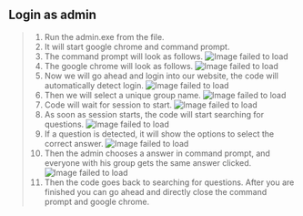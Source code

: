## Login as admin
>1. Run the admin.exe from the file.
>2. It will start google chrome and command prompt.
>3. The command prompt will look as follows.
![Image failed to load](https://raw.githubusercontent.com/test-serevr/readme/master/image/start.PNG?token=AKMG2ZCCHWCPFVCSMUYY2H27IEBQG)
>4. The google chrome will look as follows.
![Image failed to load](https://raw.githubusercontent.com/test-serevr/readme/master/image/chrome_start.png?token=AKMG2ZCPIDPCUCKANTQVKOK7IEBYO)
>5. Now we will go ahead and login into our website, the code will automatically detect login.
![Image failed to load](https://raw.githubusercontent.com/test-serevr/readme/master/image/select_server.png?token=AKMG2ZFCMGJVOOXOOZDQ5OC7IEELS)
>6. Then we will select a unique group name.
![Image failed to load](https://raw.githubusercontent.com/test-serevr/readme/master/image/select_group.png?token=AKMG2ZBSWC27COAF6DGXHAS7IEEQ6)
>7. Code will wait for session to start.
![Image failed to load](https://raw.githubusercontent.com/test-serevr/readme/master/image/waiting%20for%20session%20to%20start.png?token=AKMG2ZBADMCP2EWF5AZPZUS7IEFSS)
>8. As soon as session starts, the code will start searching for questions.
![Image failed to load](https://raw.githubusercontent.com/test-serevr/readme/master/image/search_questions%20(2).png?token=AKMG2ZGUM427FF5HO3MGKZS7IEHGM)
>9. If a question is detected, it will show the options to select the correct answer.
![Image failed to load](https://raw.githubusercontent.com/test-serevr/readme/master/image/search_questions%20(1).png?token=AKMG2ZBCEMEONIIUUNXJBL27IEHIW)
>10. Then the admin chooses a answer in command prompt, and everyone with his group gets the same answer clicked.
![Image failed to load](https://raw.githubusercontent.com/test-serevr/readme/master/image/upload_server.png?token=AKMG2ZG4UDODPYZTJKKOLAS7IEIYI)
>11. Then the code goes back to searching for questions. After you are finished you can go ahead and directly close the command prompt and google chrome.
